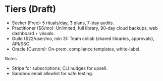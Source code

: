 # Tiers (Draft)

- Seeker (Free): 5 rituals/day, 3 plans, 7-day audits.
- Practitioner ($6/mo): Unlimited, full library, 90-day cloud backups, web dashboard + visuals.
- Guild ($22/user/mo, min 3): Team collab (shared libraries, approvals), API/SSO.
- Oracle (Custom): On-prem, compliance templates, white-label.

Notes
- Stripe for subscriptions; CLI nudges for upsell.
- Sandbox email allowlist for safe testing.
